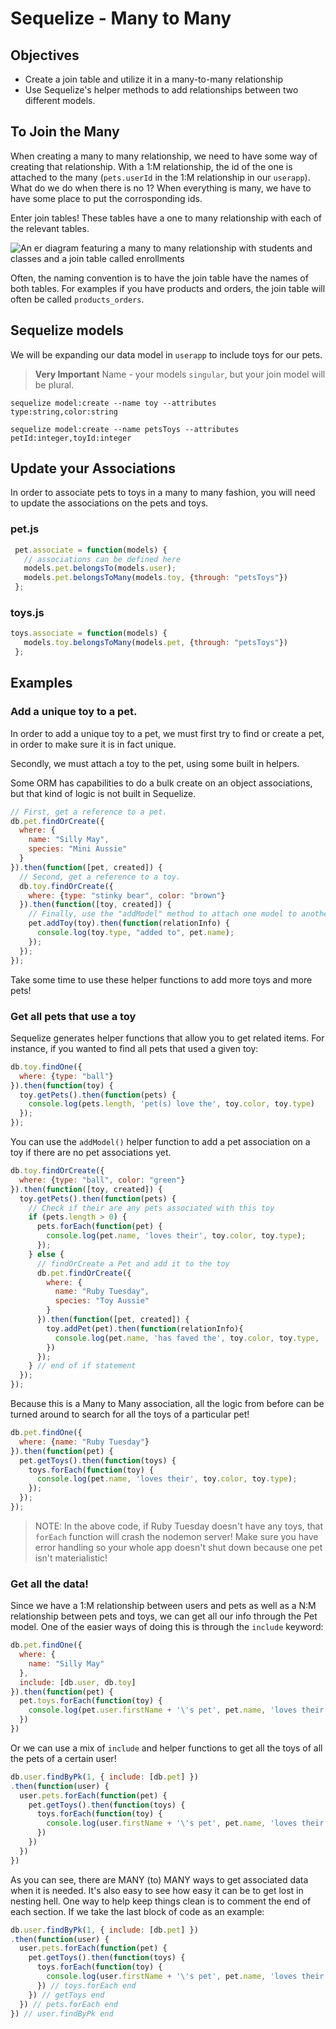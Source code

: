 # Sequelize - Many to Many

## Objectives

* Create a join table and utilize it in a many-to-many relationship
* Use Sequelize's helper methods to add relationships between two different models.

## To Join the Many

When creating a many to many relationship, we need to have some way of creating that relationship. With a 1:M relationship, the id of the one is attached to the many (`pets.userId` in the 1:M relationship in our `userapp`). What do we do when there is no 1? When everything is many, we have to have some place to put the corrosponding ids.

Enter join tables! These tables have a one to many relationship with each of the relevant tables. 

![An er diagram featuring a many to many relationship with students and classes and a join table called enrollments](https://fmhelp.filemaker.com/help/18/fmp/en/FMP_Help/images/relational.07.06.1.png)

Often, the naming convention is to have the join table have the names of both tables. For examples if you have products and orders, the join table will often be called `products_orders`.

## Sequelize models

We will be expanding our data model in `userapp` to include toys for our pets.

> **Very Important** Name - your models `singular`, but your join model will be plural.


```
sequelize model:create --name toy --attributes type:string,color:string

sequelize model:create --name petsToys --attributes petId:integer,toyId:integer
```

## Update your Associations

In order to associate pets to toys in a many to many fashion, you will need to update the associations on the pets and toys.

### pet.js

```js
 pet.associate = function(models) {
   // associations can be defined here
   models.pet.belongsTo(models.user);
   models.pet.belongsToMany(models.toy, {through: "petsToys"})
 };
```

### toys.js

```js
toys.associate = function(models) {
   models.toy.belongsToMany(models.pet, {through: "petsToys"})
 };
```

## Examples

### Add a unique toy to a pet.

In order to add a unique toy to a pet, we must first try to find or create a pet, in order to make sure it is in fact unique.

Secondly, we must attach a toy to the pet, using some built in helpers.

Some ORM has capabilities to do a bulk create on an object associations, but that kind of logic is not built in Sequelize.

```js
// First, get a reference to a pet.
db.pet.findOrCreate({
  where: {
    name: "Silly May",
    species: "Mini Aussie"
  }
}).then(function([pet, created]) {
  // Second, get a reference to a toy.
  db.toy.findOrCreate({
    where: {type: "stinky bear", color: "brown"}
  }).then(function([toy, created]) {
    // Finally, use the "addModel" method to attach one model to another model.
    pet.addToy(toy).then(function(relationInfo) {
      console.log(toy.type, "added to", pet.name);
    });
  });
});
```
Take some time to use these helper functions to add more toys and more pets!

### Get all pets that use a toy

Sequelize generates helper functions that allow you to get related items. For instance, if you wanted to find all pets that used a given toy:

```js
db.toy.findOne({
  where: {type: "ball"}
}).then(function(toy) {
  toy.getPets().then(function(pets) {
    console.log(pets.length, 'pet(s) love the', toy.color, toy.type)
  });
});
```
You can use the `addModel()` helper function to add a pet association on a toy if there are no pet associations yet.

```js
db.toy.findOrCreate({
  where: {type: "ball", color: "green"}
}).then(function([toy, created]) {
  toy.getPets().then(function(pets) {
    // Check if their are any pets associated with this toy
    if (pets.length > 0) {
      pets.forEach(function(pet) {
        console.log(pet.name, 'loves their', toy.color, toy.type);
      });
    } else {
      // findOrCreate a Pet and add it to the toy
      db.pet.findOrCreate({
        where: {
          name: "Ruby Tuesday",
          species: "Toy Aussie"
        }
      }).then(function([pet, created]) {
        toy.addPet(pet).then(function(relationInfo){
          console.log(pet.name, 'has faved the', toy.color, toy.type, 'toy')
        })
      });
    } // end of if statement
  });
});
```

Because this is a Many to Many association, all the logic from before can be turned around to search for all the toys of a particular pet!

```js
db.pet.findOne({
  where: {name: "Ruby Tuesday"}
}).then(function(pet) {
  pet.getToys().then(function(toys) {
    toys.forEach(function(toy) {
      console.log(pet.name, 'loves their', toy.color, toy.type);
    });
  });
});
```

> NOTE: In the above code, if Ruby Tuesday doesn't have any toys, that `forEach` function will crash the nodemon server! 
> Make sure you have error handling so your whole app doesn't shut down because one pet isn't materialistic!

### Get all the data!

Since we have a 1:M relationship between users and pets as well as a N:M relationship between pets and toys, we can get all our info through the Pet model. One of the easier ways of doing this is through the `include` keyword:

```js
db.pet.findOne({
  where: {
    name: "Silly May"
  },
  include: [db.user, db.toy]
}).then(function(pet) {
  pet.toys.forEach(function(toy) {
    console.log(pet.user.firstName + '\'s pet', pet.name, 'loves their', toy.color, toy.type)
  })
})
```

Or we can use a mix of `include` and helper functions to get all the toys of all the pets of a certain user!

```js
db.user.findByPk(1, { include: [db.pet] })
.then(function(user) {
  user.pets.forEach(function(pet) {
    pet.getToys().then(function(toys) {
      toys.forEach(function(toy) {
        console.log(user.firstName + '\'s pet', pet.name, 'loves their', toy.color, toy.type)
      })
    })
  })
})
```

As you can see, there are MANY (to) MANY ways to get associated data when it is needed. It's also easy to see how easy it can be to get lost in nesting hell. One way to help keep things clean is to comment the end of each section. 
If we take the last block of code as an example:

```js
db.user.findByPk(1, { include: [db.pet] })
.then(function(user) {
  user.pets.forEach(function(pet) {
    pet.getToys().then(function(toys) {
      toys.forEach(function(toy) {
        console.log(user.firstName + '\'s pet', pet.name, 'loves their', toy.color, toy.type)
      }) // toys.forEach end
    }) // getToys end
  }) // pets.forEach end
}) // user.findByPk end
```
